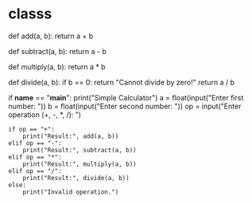 # classs
def add(a, b):
    return a + b

def subtract(a, b):
    return a - b

def multiply(a, b):
    return a * b

def divide(a, b):
    if b == 0:
        return "Cannot divide by zero!"
    return a / b

if __name__ == "__main__":
    print("Simple Calculator")
    a = float(input("Enter first number: "))
    b = float(input("Enter second number: "))
    op = input("Enter operation (+, -, *, /): ")

    if op == "+":
        print("Result:", add(a, b))
    elif op == "-":
        print("Result:", subtract(a, b))
    elif op == "*":
        print("Result:", multiply(a, b))
    elif op == "/":
        print("Result:", divide(a, b))
    else:
        print("Invalid operation.")
